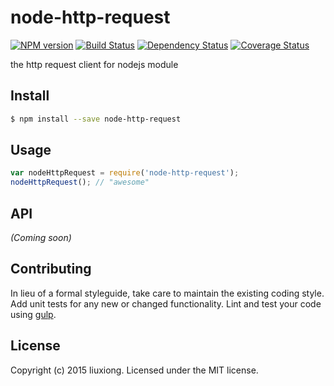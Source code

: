 # node-http-request
[![NPM version][npm-image]][npm-url] [![Build Status][travis-image]][travis-url] [![Dependency Status][daviddm-image]][daviddm-url] [![Coverage Status][coveralls-image]][coveralls-url]

the http request client for nodejs module


## Install

```bash
$ npm install --save node-http-request
```


## Usage

```javascript
var nodeHttpRequest = require('node-http-request');
nodeHttpRequest(); // "awesome"
```

## API

_(Coming soon)_


## Contributing

In lieu of a formal styleguide, take care to maintain the existing coding style. Add unit tests for any new or changed functionality. Lint and test your code using [gulp](http://gulpjs.com/).


## License

Copyright (c) 2015 liuxiong. Licensed under the MIT license.



[npm-url]: https://npmjs.org/package/node-http-request
[npm-image]: https://badge.fury.io/js/node-http-request.svg
[travis-url]: https://travis-ci.org/liuxiong332/node-http-request
[travis-image]: https://travis-ci.org/liuxiong332/node-http-request.svg?branch=master
[daviddm-url]: https://david-dm.org/liuxiong332/node-http-request
[daviddm-image]: https://david-dm.org/liuxiong332/node-http-request.svg?theme=shields.io
[coveralls-url]: https://coveralls.io/r/liuxiong332/node-http-request
[coveralls-image]: https://coveralls.io/repos/liuxiong332/node-http-request/badge.png
